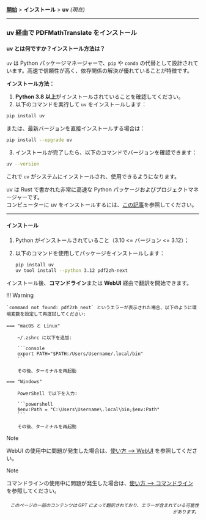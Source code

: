 [**開始**](./getting-started.md) > **インストール** > **uv** _(現在)_

---

### uv 経由で PDFMathTranslate をインストール

#### uv とは何ですか？インストール方法は？

`uv` は Python パッケージマネージャーで、`pip` や `conda` の代替として設計されています。高速で信頼性が高く、依存関係の解決が優れていることが特徴です。

**インストール方法：**

1. **Python 3.8 以上**がインストールされていることを確認してください。
2. 以下のコマンドを実行して `uv` をインストールします：

```bash
pip install uv
```

または、最新バージョンを直接インストールする場合は：

```bash
pip install --upgrade uv
```

3. インストールが完了したら、以下のコマンドでバージョンを確認できます：

```bash
uv --version
```

これで `uv` がシステムにインストールされ、使用できるようになります。

uv は Rust で書かれた非常に高速な Python パッケージおよびプロジェクトマネージャーです。
<br>
コンピューターに uv をインストールするには、[この記事](https://docs.astral.sh/uv/getting-started/installation/)を参照してください。

---

#### インストール

1. Python がインストールされていること（3.10 <= バージョン <= 3.12）；

2. 以下のコマンドを使用してパッケージをインストールします：

    ```bash
    pip install uv
    uv tool install --python 3.12 pdf2zh-next
    ```

インストール後、**コマンドライン**または **WebUI** 経由で翻訳を開始できます。

!!! Warning

    `command not found: pdf2zh_next` というエラーが表示された場合、以下のように環境変数を設定して再度試してください:

    === "macOS と Linux"

        ~/.zshrc に以下を追加:

        ```console
        export PATH="$PATH:/Users/Username/.local/bin"
        ```

        その後、ターミナルを再起動

    === "Windows"

        PowerShell で以下を入力:

        ```powershell
        $env:Path = "C:\Users\Username\.local\bin;$env:Path"
        ```

        その後、ターミナルを再起動

> [!NOTE]
> WebUI の使用中に問題が発生した場合は、[使い方 --> WebUI](./USAGE_webui.md) を参照してください。

> [!NOTE]
> コマンドラインの使用中に問題が発生した場合は、[使い方 --> コマンドライン](./USAGE_commandline.md) を参照してください。

<div align="right"> 
<h6><small>このページの一部のコンテンツは GPT によって翻訳されており、エラーが含まれている可能性があります。</small></h6>